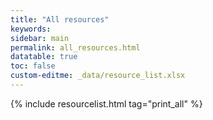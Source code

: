 ```yaml
---
title: "All resources"
keywords: 
sidebar: main
permalink: all_resources.html
datatable: true
toc: false
custom-editme: _data/resource_list.xlsx
---
```


{% include resourcelist.html tag="print_all" %}
